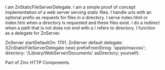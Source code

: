 I am ZnStaticFileServerDelegate.
I am a simple proof of concept implementation of a web server serving static files.
I handle urls with an optional prefix as requests for files in a directory.
I serve index.html or index.htm when a directory is requested and these files exist.
I do a redirect when a path that is not does not end with a / refers to directory.
I function as a delegate for ZnServer.

ZnServer startDefaultOn: 1701.
ZnServer default delegate: ((ZnStaticFileServerDelegate new) 
									prefixFromString: 'apple/macosx'; 
									directory: '/Library/WebServer/Documents' asDirectory; 
									yourself).

Part of Zinc HTTP Components.